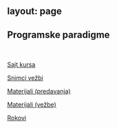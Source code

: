 layout: page
---

## Programske paradigme

<br>

[Sajt kursa](https://www.programskijezici.matf.bg.ac.rs/ProgramskeParadigmeI.html)

[Snimci vežbi](https://www.youtube.com/playlist?list=PLOGAKiQpHThNfTNo7MmKkEJVCX_61qYFT)

[Materijali (predavanja)](https://drive.google.com/drive/u/0/folders/1itqMYm8T_VqG4ELVR2hn2bujiWABDeSE)

[Materijali (vežbe)](https://drive.google.com/drive/u/0/folders/1P_btqkcq0QuAFE-FB2WHcU2nX3F7aS9q)

[Rokovi](https://github.com/Markic01/PP-rokovi/)
